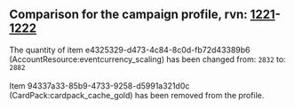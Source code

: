 ## Comparison for the campaign profile, rvn: [1221](https://github.com/PRO100KatYT/FortniteProfileRevisions/tree/main/profiles/campaign/1221%20campaign.json)-[1222](https://github.com/PRO100KatYT/FortniteProfileRevisions/tree/main/profiles/campaign/1222%20campaign.json)

The quantity of item e4325329-d473-4c84-8c0d-fb72d43389b6 (AccountResource:eventcurrency_scaling) has been changed from: `2832` to: `2882`
<br><br>
Item 94337a33-85b9-4733-9258-d5991a321d0c (CardPack:cardpack_cache_gold) has been removed from the profile.
<br><br>
